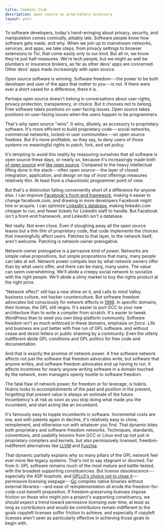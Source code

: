 ```yaml
---
title: Commons Club
description: open source as proprietary accessory
layout: post
---
```


To software developers, today's hand-wringing about privacy,
security, and manipulation comes comically, pitiably late.
Software people know how software gets made, and why.  When
we join up to mainstream networks, services, and apps, we
take steps, from privacy settings to browser extensions to
Tor, that come easily only to our kind.  But all-in, we know
they're just half-measures.  We're tech people, but we might
as well be plumbers or insurance brokers, as far as other
devs' apps are concerned.  Other devs' apps made
increasingly with open source.

Open source software is winning.  Software freedom---the
power to be both developer and user of the apps that matter
to you---is not.  If there were ever a short cased for a
difference, there it is.

Perhaps open source doesn't belong in conversations about
user rights, privacy protection, transparency, or choice.
But it chooses not to belong.  Free software takes positions
on user-facing issues.  Open source takes positions on
user-facing issues when the users happen to be programmers.

That's why open source "wins".  It wins, dilutely, as
accessory to proprietary software.  It's more efficient to
build proprietary code---social networks, commercial
networks, locked-in user communities---on open source
freebies.  But it's more profitable, so they say, to deny
users of those systems no meaningful rights to patch, fork,
and set policy.

It's tempting to avoid this reality by reassuring ourselves
that all software is open source these days, or nearly so,
because it's increasingly made both [of open source][usage]
and [like open source][innersource].  Compared to the heavy
intellectual lifting done in the stack---often open
source---the layer of closed integration, application, and
design on top of most offerings measures relatively thin.
At least from a chauvinistic programmer point of view.

[usage]: https://www.blackducksoftware.com/about/news-events/releases/companies-lack-open-source-policies

[innersource]: https://en.wikipedia.org/wiki/Inner_source

But that's a distinction falling conveniently short of a
difference for anyone else.  I can improve [Facebook's
front-end framework][react], making it easier to change
facebook.com, and drawing in more developers Facebook might
hire or acquire. I can optimize [LinkedIn's
database][kafka], making linkedin.com cheaper to run, and
fewer tickets for LinkedIn staff to handle.  But Facebook
isn't a front-end framework, and LinkedIn isn't a database.

[react]: https://reactjs.org

[kafka]: https://kafka.apache.org

Not really.  Not even close.  Even if sloughing away all the
open source leaves but a thin film of proprietary code, that
code implements the choices that meaningfully affect users.
Patches to that layer, to the network itself, aren't
welcome. Patching is network-owner prerogative.

Network-owner prerogative is a pervasive kind of power.
Networks are simple value propositions, but simple
propositions that many, many people can take at will.
Network power compels less by what network owners offer than
by what users offer, and there can be many, many users.  The
value can seem overwhelming.  We'll abide a creepy social
network to socialize with the right people. We'll abide a
slimy market to buy the rights product at the right price.

"Network effect" still has a new shine on it, and calls to
mind Valley business culture, not hacker counterculture. But
software freedom advocates bid consciously for network
effects in [1989].  In specific domains, their license, the
GPL still reigns.  It's easier to port GCC to your new
architecture than to write a compiler from scratch. It's
easier to tweak WordPress than to seed you own blog-platform
community. Software freedom isn't so much enforced in these
domains, emphasis on _force_.  Life and business are just
better with free run of GPL software, and without cease and
desist letters or public shaming by a community.  Even the
utterly indifferent abide GPL conditions and GPL politics
for free code and documentation.

[1989]: https://www.gnu.org/licenses/old-licenses/gpl-1.0.en.html

And that is exactly the promise of network power.  A free
software network affects not just the software that freedom
advocates write, but software that anyone writes, and
software freedom advocates end up having to run. It affects
incentives for nearly anyone writing software in a domain
touched by the network, even managers openly hostile to
software freedom.

The fatal flaw of network power, for freedom or for
leverage, is hubris.  Hubris looks to accomplishments of the
past and position in the present, forgetting that present
value is always an estimate of the future.  Incumbency's at
risk as soon as you stop doing what made you the incumbent,
and start acting like an incumbent.

It's famously easy to topple incumbents in software.
Incremental costs are low, and with patents again in
decline, it's relatively easy to clone, reimplement, and
otherwise run with whatever you find.  That dynamic bites
both proprietary and software-freedom networks.  Techniques,
standards, conventions, and usability lessons from GCC or
Linux end up not just in proprietary compilers and kernels,
but also permissively licensed, freedom-indifferent
alternatives like [LLVM] and [Fuschia].

[LLVM]: https://llvm.org

[Fuschia]: https://en.wikipedia.org/wiki/Google_Fuchsia

That dynamic partially explains why so many pillars of the
GPL network feel ever more like legacy systems.  That's not
to say stagnant or doomed.  Far from it: GPL software
remains much of the most mature and battle-tested, with the
broadest supporting constituencies.  But license
obsolescence---especially the ASP loophole, and [GPLv3's
choice not to close it][GPLv3]---permissive licensing
seepage---[Go] compiles native binaries without external
libraries---and ease of reimplementation all erode the
freedom-for-code cost-benefit proposition.  If
freedom-preserving licenses impose friction on those who
might join a project's supporting constituency, we should
expect a trend toward permissive licensing over time, at
least as long as contributors and would-be contributors
remain indifferent to the goals copyleft licenses suffer
friction to achieve, and especially if copyleft licenses
aren't seen as particularly effective in achieving those
goals to begin with.

[Go]: https://golang.org

[GPLv3]: http://redmonk.com/sogrady/2009/04/15/open-source-licensing-in-a-networked-age/
